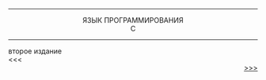 <hr/>
<div align="center">
ЯЗЫК ПРОГРАММИРОВАНИЯ
<br/>
C
</div>
<hr/>
второе издание

<div align="left">
<a>&lt;&lt;&lt;</a>
</div>

<div align="right">
<a href="2.md">&gt;&gt;&gt;</a>
</div>
